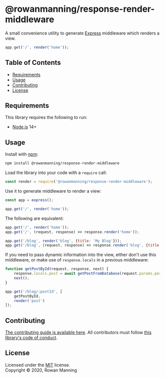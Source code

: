 
# @rowanmanning/response-render-middleware

A small convenience utility to generate [Express](https://expressjs.com/) middleware which renders a view.

```js
app.get('/', render('home'));
```


## Table of Contents

  * [Requirements](#requirements)
  * [Usage](#usage)
  * [Contributing](#contributing)
  * [License](#license)


## Requirements

This library requires the following to run:

  * [Node.js](https://nodejs.org/) 14+


## Usage

Install with [npm](https://www.npmjs.com/):

```sh
npm install @rowanmanning/response-render-middleware
```

Load the library into your code with a `require` call:

```js
const render = require('@rowanmanning/response-render-middleware');
```

Use it to generate middleware to render a view:

```js
const app = express();

app.get('/', render('home'));
```

The following are equivalent:

```js
app.get('/', render('home'));
app.get('/', (request, response) => response.render('home'));
```

```js
app.get('/blog', render('blog', {title: 'My Blog'}));
app.get('/blog', (request, response) => response.render('blog', {title: 'My Blog'}));
```

If you need to pass dynamic information into the view, either don't use this middleware, or make use of `response.locals` in a previous middleware:

```js
function getPostById(request, response, next) {
    response.locals.post = await getPostFromDatabase(request.params.postId);
    next();
}

app.get('/blog/:postId', [
    getPostById,
    render('post')
]);
``` 


## Contributing

[The contributing guide is available here](docs/contributing.md). All contributors must follow [this library's code of conduct](docs/code_of_conduct.md).


## License

Licensed under the [MIT](LICENSE) license.<br/>
Copyright &copy; 2020, Rowan Manning
